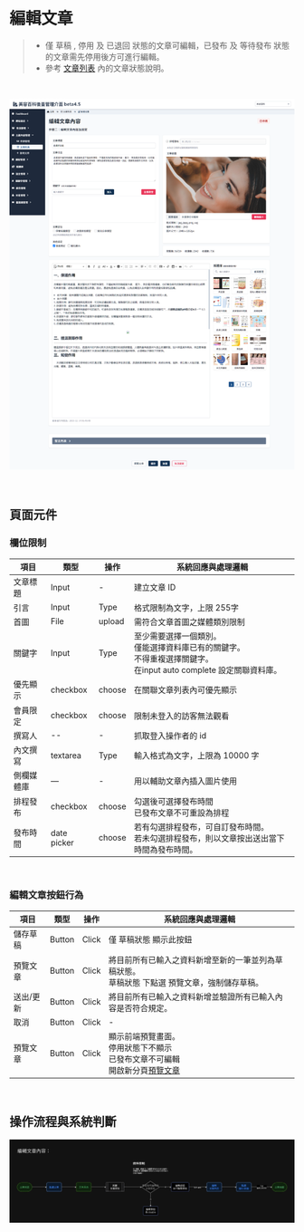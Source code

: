# 編輯文章
> - 僅 草稿 , 停用 及 已退回 狀態的文章可編輯，已發布 及 等待發布 狀態的文章需先停用後方可進行編輯。
> - 參考 [文章列表](Pages/Beauty/content/article-list.md) 內的文章狀態說明。


<br>

![畫面示意](./asset/article-edit.png)

<br>

## 頁面元件

### 欄位限制
| 項目 | 類型 | 操作 | 系統回應與處理邏輯 |
| --- | --- | --- | --- |
|文章標題| Input |	-|	建立文章 ID|
|引言| Input | Type | 格式限制為文字，上限 255字|
|首圖| File | upload |	需符合文章首圖之媒體類別限制|
|關鍵字| Input | Type |至少需要選擇一個類別。<br>僅能選擇資料庫已有的關鍵字。<br>不得重複選擇關鍵字。<br>在input auto complete 設定關聯資料庫。|
|優先顯示|	checkbox | choose |	在關聯文章列表內可優先顯示|
|會員限定|	checkbox |	choose |	限制未登入的訪客無法觀看|
|撰寫人| -- | -|	抓取登入操作者的 id|
|內文撰寫|	textarea | Type |	輸入格式為文字，上限為 10000 字|
|側欄媒體庫|	—|	-|	用以輔助文章內插入圖片使用|
|排程發布|	checkbox | choose|	勾選後可選擇發布時間<br>已發布文章不可重設為排程|
|發布時間|	date picker | choose |	若有勾選排程發布，可自訂發布時間。<br>若未勾選排程發布，則以文章按出送出當下時間為發布時間。|

<br>

### 編輯文章按鈕行為
| 項目 | 類型 | 操作 | 系統回應與處理邏輯 |
| --- | --- | --- | --- |
| 儲存草稿 | Button | Click | 僅 草稿狀態 顯示此按鈕|
| 預覽文章 | Button | Click | 將目前所有已輸入之資料新增至新的一筆並列為草稿狀態。<br>草稿狀態 下點選 預覽文章，強制儲存草稿。|
|送出/更新|	Button | Click |將目前所有已輸入之資料新增並驗證所有已輸入內容是否符合規定。|
|取消| Button | Click | - |
|預覽文章| Button | Click |	顯示前端預覽畫面。<br>停用狀態下不顯示<br> 已發布文章不可編輯<br>開啟新分頁[預覽文章](Pages/Beauty/content/preview-article.md)|


<br>

## 操作流程與系統判斷

![編輯文章流程](asset/article-edit-flow.jpg)

